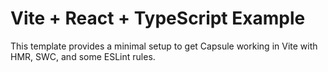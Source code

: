 # Vite + React + TypeScript Example

This template provides a minimal setup to get Capsule working in Vite with HMR, SWC, and some ESLint rules.
